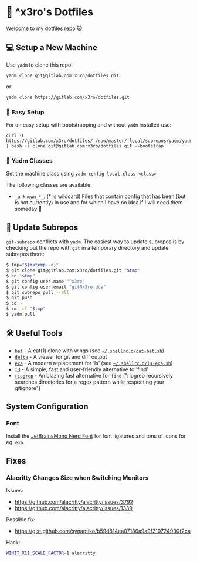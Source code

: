 # 🐧 ^x3ro's Dotfiles

Welcome to my dotfiles repo 😺



## 💻 Setup a New Machine

Use `yadm` to clone this repo:

    yadm clone git@gitlab.com:x3ro/dotfiles.git

or

    yadm clone https://gitlab.com/x3ro/dotfiles.git


### 🦄 Easy Setup

For an easy setup with bootstrapping and without `yadm` installed use:

    curl -L https://gitlab.com/x3ro/dotfiles/-/raw/master/.local/subrepos/yadm/yadm | bash -s clone git@gitlab.com:x3ro/dotfiles.git --bootstrap



### 🔱 Yadm Classes

Set the machine class using `yadm config local.class <class>`

The following classes are available:

- `_unknown_*_`: (* is wildcard) Files that contain config that has been
  (but is not currently) in use and for which I have no idea if I will need
  them someday 🙈



## 💪 Update Subrepos

`git-subrepo` conflicts with `yadm`. The easiest way to update subrepos is by
checking out the repo with `git` in a temporary directory and update subrepos
there:

```bash
$ tmp="$(mktemp -d)"
$ git clone git@gitlab.com:x3ro/dotfiles.git "$tmp"
$ cd "$tmp"
$ git config user.name "^x3ro"
$ git config user.email "git@x3ro.dev"
$ git subrepo pull --all
$ git push
$ cd ~
$ rm -rf "$tmp"
$ yadm pull
```



## 🛠️ Useful Tools

- [`bat`](https://github.com/sharkdp/bat) - A cat(1) clone with wings (see [`~/.shellrc.d/cat-bat.sh`](.shellrc.d/cat-bat.sh))
- [`delta`](https://github.com/dandavison/delta) - A viewer for git and diff output
- [`exa`](https://github.com/ogham/exa) - A modern replacement for ‘ls’ (see [`~/.shellrc.d/ls-exa.sh`](.shellrc.d/ls-exa.sh))
- [`fd`](https://github.com/sharkdp/fd) - A simple, fast and user-friendly alternative to 'find'
- [`ripgrep`](https://github.com/burntsushi/ripgrep) - An blazing fast alternative for `find` ("ripgrep recursively searches directories for a regex pattern while respecting your gitignore")



## System Configuration

### Font

Install the [JetBrainsMono Nerd Font](https://www.nerdfonts.com/font-downloads)
for font ligatures and tons of icons for eg. `exa`.



## Fixes

### Alacritty Changes Size when Switching Monitors

Issues:

- https://github.com/alacritty/alacritty/issues/3792
- https://github.com/alacritty/alacritty/issues/1339

Possible fix:

- https://gist.github.com/synaptiko/b59d814ea07186a9a9f210724930f2ca

Hack:

```bash
WINIT_X11_SCALE_FACTOR=1 alacritty
```





